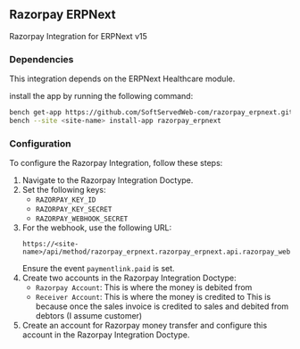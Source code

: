 ## Razorpay ERPNext

Razorpay Integration for ERPNext v15

### Dependencies

This integration depends on the ERPNext Healthcare module.

install the app by running the following command:

```bash
bench get-app https://github.com/SoftServedWeb-com/razorpay_erpnext.git
bench --site <site-name> install-app razorpay_erpnext
```
### Configuration

To configure the Razorpay Integration, follow these steps:

1. Navigate to the Razorpay Integration Doctype.
2. Set the following keys:
    - `RAZORPAY_KEY_ID`
    - `RAZORPAY_KEY_SECRET`
    - `RAZORPAY_WEBHOOK_SECRET`
3. For the webhook, use the following URL: 
    ```url
    https://<site-name>/api/method/razorpay_erpnext.razorpay_erpnext.api.razorpay_webhook.handle_payment
    ```  
    Ensure the event `paymentlink.paid` is set.
4. Create two accounts in the Razorpay Integration Doctype:
    - `Razorpay Account`: This is where the money is debited from
    - `Receiver Account`: This is where the money is credited to
    This is because once the sales invoice is credited to sales and debited from debtors (I assume customer)
5. Create an account for Razorpay money transfer and configure this account in the Razorpay Integration Doctype.
